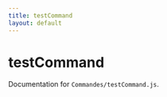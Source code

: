 ```yaml
---
title: testCommand
layout: default
---
```


# testCommand

Documentation for `Commandes/testCommand.js`.

